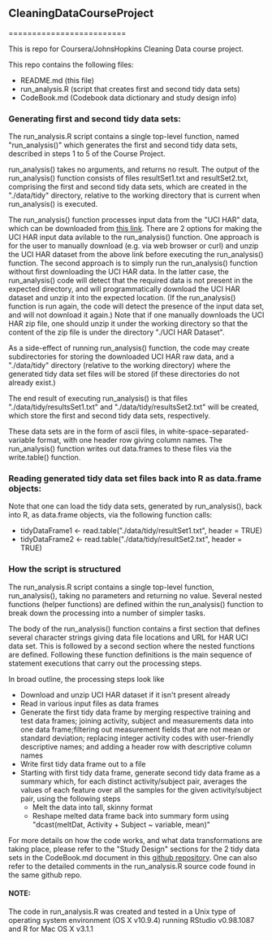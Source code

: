 ## CleaningDataCourseProject
=========================

This is repo for Coursera/JohnsHopkins Cleaning Data course project.

This repo contains the following files:

  * README.md (this file)
  * run_analysis.R (script that creates first and second tidy data sets)
  * CodeBook.md (Codebook data dictionary and study design info)

### Generating first and second tidy data sets:
The run_analysis.R script contains a single top-level function,
named "run_analysis()" which generates the first and second
tidy data sets, described in steps 1 to 5 of the Course Project.

run_analysis() takes no arguments, and returns no result. The output of
the run_analysis() function consists of files resultSet1.txt and
resultSet2.txt, comprising the first and second tidy data sets, which
are created in the "./data/tidy" directory, relative to the
working directory that is current when run_analysis() is executed.

The run_analysis() function processes input data from the "UCI HAR" data,
which can be downloaded from
[this link](https://d396qusza40orc.cloudfront.net/getdata%2Fprojectfiles%2FUCI%20HAR%20Dataset.zip).
There are 2 options for making the UCI HAR input data avilable to
the run_analysis() function. One approach is for the user to manually
download (e.g. via web browser or curl) 
and unzip the UCI HAR dataset from the above link before executing
the run_analysis() function. The second approach is to simply run the
run_analysis() function without first downloading the UCI HAR data.
In the latter case, the run_analysis() code will detect that the required
data is not present in the expected directory, and will programmatically
download the UCI HAR dataset and unzip it into the expected location.
(If the run_analysis() function is run again, the code will detect the
presence of the input data set, and will not download it again.)
Note that if one manually downloads the UCI HAR zip file, one should
unzip it under the working directory so that the content of the
zip file is under the directory "./UCI HAR Dataset".

As a side-effect of running run_analysis() function, the code may
create subdirectories for storing the downloaded UCI HAR raw data,
and a "./data/tidy" directory (relative to the working directory)
where the generated tidy data set files will be stored (if these directories
do not already exist.)

The end result of executing run_analysis() is that 
files "./data/tidy/resultsSet1.txt" and
"./data/tidy/resultsSet2.txt" will be created, which store
the first and second tidy data sets, respectively.

These data sets are in the form of ascii files, in 
white-space-separated-variable format, with one header row giving column names.
The run_analysis() function writes out data.frames to these files
via the write.table() function.

### Reading generated tidy data set files back into R as data.frame objects:

Note that one can load the tidy data sets, generated
by run_analysis(), back into R, as data.frame objects, via the
following function calls:

  * tidyDataFrame1 <- read.table("./data/tidy/resultSet1.txt", header = TRUE)
  * tidyDataFrame2 <- read.table("./data/tidy/resultSet2.txt", header = TRUE)

### How the script is structured

The run_analysis.R script contains a single top-level function, run_analysis(),
taking no parameters and returning no value. Several nested functions
(helper functions) are defined within the run_analysis() function to
break down the processing into a number of simpler tasks.

The body of the run_analysis() function contains a first section that
defines several character strings giving data file locations and
URL for HAR UCI data set. This is followed by a second section where
the nested functions are defined. Following these function definitions
is the main sequence of statement executions that carry out the
processing steps. 

In broad outline, the processing steps look like

  * Download and unzip UCI HAR dataset if it isn't present already
  * Read in various input files as data frames
  * Generate the first tidy data frame by merging respective training and test data frames; joining activity, subject and measurements data into one data frame;filtering out measurement fields that are not mean or standard deviation; replacing integer activity codes with user-friendly descriptive names; and adding a header row with descriptive column names
  * Write first tidy data frame out to a file
  * Starting with first tidy data frame, generate second tidy data frame as a summary which, for each distinct activity/subject pair, averages the values of each feature over all the samples for the given activity/subject pair, using the following steps
    * Melt the data into tall, skinny format
    * Reshape melted data frame back into summary form using "dcast(meltDat, Activity + Subject ~ variable, mean)"
    

For more details on how the code works, and what data transformations are taking place,
please refer to the "Study Design" sections for the 2 tidy data sets
in the CodeBook.md document in this
[github repository](https://github.com/zerothworld/CleaningDataCourseProject).
One can also refer to the detailed comments in the run_analysis.R
source code found in the same github repo.



#### NOTE:
The code in run_analysis.R was created and tested in a Unix type of
operating system environment (OS X v10.9.4) running RStudio v0.98.1087
and R for Mac OS X v3.1.1


